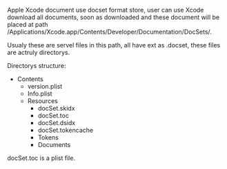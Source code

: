 Apple Xcode document use docset format store, user can use Xcode download all documents, soon as downloaded and these document will be placed at path /Applications/Xcode.app/Contents/Developer/Documentation/DocSets/.

Usualy these are servel files in this path, all have ext as .docset, these files are actruly directorys.

Directorys structure:

- Contents
	+ version.plist
	+ Info.plist
	+ Resources
		+ docSet.skidx
		+ docSet.toc
		+ docSet.dsidx
		+ docSet.tokencache
		+ Tokens
		+ Documents
		
docSet.toc is a plist file. 
	